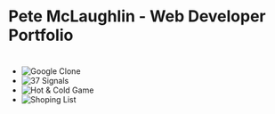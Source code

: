 # Pete McLaughlin - Web Developer Portfolio <h1>

* ![Google Clone](https://petemclaughlin.github.io/google-clone/)
* ![37 Signals ](https://petemclaughlin.github.io/37signals/)
* ![Hot & Cold Game](https://petemclaughlin.github.io/hot-or-cold/)
* ![Shoping List](https://petemclaughlin.github.io/shopping-list/)


